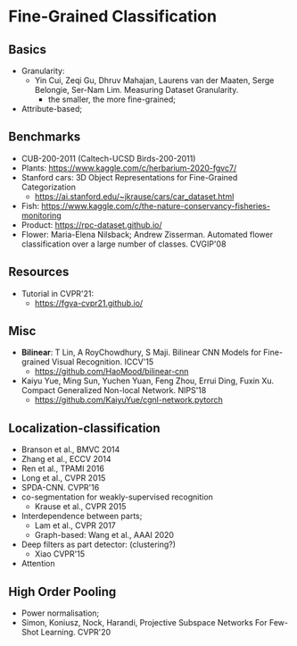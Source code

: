 # Fine-Grained Classification

## Basics
- Granularity:
	- Yin Cui, Zeqi Gu, Dhruv Mahajan, Laurens van der Maaten, Serge Belongie, Ser-Nam Lim. Measuring Dataset Granularity. 
		- the smaller, the more fine-grained;
- Attribute-based;

## Benchmarks
- CUB-200-2011 (Caltech-UCSD Birds-200-2011)
- Plants:
	https://www.kaggle.com/c/herbarium-2020-fgvc7/
- Stanford cars: 3D Object Representations for Fine-Grained Categorization
	- https://ai.stanford.edu/~jkrause/cars/car_dataset.html
- Fish: https://www.kaggle.com/c/the-nature-conservancy-fisheries-monitoring
- Product: https://rpc-dataset.github.io/
- Flower: Maria-Elena Nilsback; Andrew Zisserman. Automated flower classification over a large number of classes. CVGIP'08

## Resources
- Tutorial in CVPR'21:
	- https://fgva-cvpr21.github.io/

## Misc
- **Bilinear**: T Lin, A RoyChowdhury, S Maji. Bilinear CNN Models for Fine-grained Visual Recognition. ICCV'15
	- https://github.com/HaoMood/bilinear-cnn
- Kaiyu Yue, Ming Sun, Yuchen Yuan, Feng Zhou, Errui Ding, Fuxin Xu. Compact Generalized Non-local Network. NIPS'18
	- https://github.com/KaiyuYue/cgnl-network.pytorch

## Localization-classification
- Branson et al., BMVC 2014
- Zhang et al., ECCV 2014
- Ren et al., TPAMI 2016
- Long et al., CVPR 2015
- SPDA-CNN. CVPR'16
- co-segmentation for weakly-supervised recognition
	- Krause et al., CVPR 2015
- Interdependence between parts;
	- Lam et al., CVPR 2017
	- Graph-based: Wang et al., AAAI 2020
- Deep filters as part detector: (clustering?)
	- Xiao CVPR'15
- Attention

## High Order Pooling
- Power normalisation;
- Simon, Koniusz, Nock, Harandi, Projective Subspace Networks For Few-Shot Learning. CVPR'20
